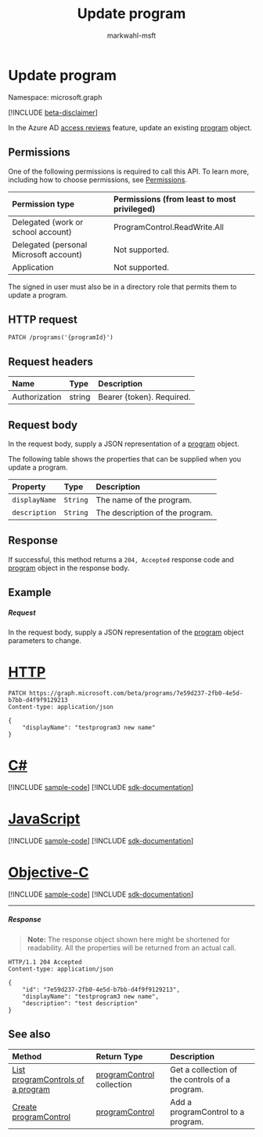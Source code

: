 ﻿---
title: "Update program"
description: "In the Azure AD access reviews feature, update an existing program object."
localization_priority: Normal
doc_type: apiPageType
ms.prod: "microsoft-identity-platform"
author: "markwahl-msft"
---

# Update program

Namespace: microsoft.graph

[!INCLUDE [beta-disclaimer](../../includes/beta-disclaimer.md)]

In the Azure AD [access reviews](../resources/accessreviews-root.md) feature, update an existing [program](../resources/program.md) object.

## Permissions

One of the following permissions is required to call this API. To learn more, including how to choose permissions, see [Permissions](/graph/permissions-reference).

| Permission type                        | Permissions (from least to most privileged) |
| :------------------------------------- | :------------------------------------------ |
| Delegated (work or school account)     | ProgramControl.ReadWrite.All                |
| Delegated (personal Microsoft account) | Not supported.                              |
| Application                            | Not supported.                              |

The signed in user must also be in a directory role that permits them to update a program.

## HTTP request

<!-- { "blockType": "ignored" } -->

```http
PATCH /programs('{programId}')
```

## Request headers

| Name          | Type   | Description                 |
| :------------ | :----- | :-------------------------- |
| Authorization | string | Bearer \{token\}. Required. |

## Request body

In the request body, supply a JSON representation of a [program](../resources/program.md) object.

The following table shows the properties that can be supplied when you update a program.

| Property      | Type     | Description                     |
| :------------ | :------- | :------------------------------ |
| `displayName` | `String` | The name of the program.        |
| `description` | `String` | The description of the program. |

## Response

If successful, this method returns a `204, Accepted` response code and [program](../resources/program.md) object in the response body.

## Example

##### Request

In the request body, supply a JSON representation of the [program](../resources/program.md) object parameters to change.

# [HTTP](#tab/http)

<!-- {
  "blockType": "request",
  "name": "update_program"
}-->

```http
PATCH https://graph.microsoft.com/beta/programs/7e59d237-2fb0-4e5d-b7bb-d4f9f9129213
Content-type: application/json

{
    "displayName": "testprogram3 new name"
}
```

# [C#](#tab/csharp)

[!INCLUDE [sample-code](../includes/snippets/csharp/update-program-csharp-snippets.md)]
[!INCLUDE [sdk-documentation](../includes/snippets/snippets-sdk-documentation-link.md)]

# [JavaScript](#tab/javascript)

[!INCLUDE [sample-code](../includes/snippets/javascript/update-program-javascript-snippets.md)]
[!INCLUDE [sdk-documentation](../includes/snippets/snippets-sdk-documentation-link.md)]

# [Objective-C](#tab/objc)

[!INCLUDE [sample-code](../includes/snippets/objc/update-program-objc-snippets.md)]
[!INCLUDE [sdk-documentation](../includes/snippets/snippets-sdk-documentation-link.md)]

---

##### Response

>**Note:** The response object shown here might be shortened for readability. All the properties will be returned from an actual call.

<!-- {
  "blockType": "response",
  "truncated": true,
  "@odata.type": "microsoft.graph.program"
} -->

```http
HTTP/1.1 204 Accepted
Content-type: application/json

{
    "id": "7e59d237-2fb0-4e5d-b7bb-d4f9f9129213",
    "displayName": "testprogram3 new name",
    "description": "test description"
}
```

## See also

| Method                                                       | Return Type                                                 | Description                                    |
| :----------------------------------------------------------- | :---------------------------------------------------------- | :--------------------------------------------- |
| [List programControls of a program](program-listcontrols.md) | [programControl](../resources/programcontrol.md) collection | Get a collection of the controls of a program. |
| [Create programControl](programcontrol-create.md)            | [programControl](../resources/programcontrol.md)            | Add a programControl to a program.             |

<!--
{
  "type": "#page.annotation",
  "description": "Update program",
  "keywords": "",
  "section": "documentation",
  "tocPath": "",
  "suppressions": [
  ]
}
-->
